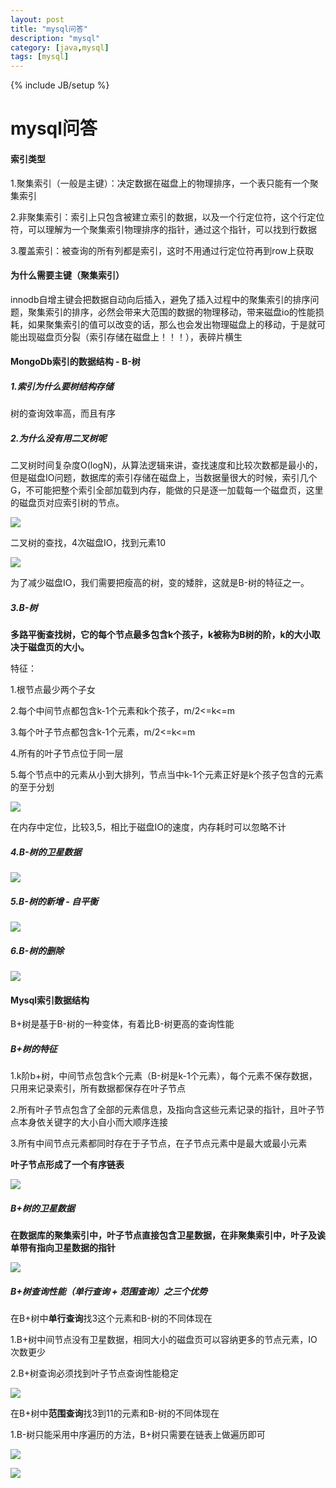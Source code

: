 ```yaml
---
layout: post
title: "mysql问答"
description: "mysql"
category: [java,mysql]
tags: [mysql]
---
```

{% include JB/setup %}

# mysql问答

#### 索引类型

1.聚集索引（一般是主键）：决定数据在磁盘上的物理排序，一个表只能有一个聚集索引

2.非聚集索引：索引上只包含被建立索引的数据，以及一个行定位符，这个行定位符，可以理解为一个聚集索引物理排序的指针，通过这个指针，可以找到行数据

3.覆盖索引：被查询的所有列都是索引，这时不用通过行定位符再到row上获取

#### 为什么需要主键（聚集索引）

innodb自增主键会把数据自动向后插入，避免了插入过程中的聚集索引的排序问题，聚集索引的排序，必然会带来大范围的数据的物理移动，带来磁盘io的性能损耗，如果聚集索引的值可以改变的话，那么也会发出物理磁盘上的移动，于是就可能出现磁盘页分裂（索引存储在磁盘上！！！），表碎片横生

#### MongoDb索引的数据结构   -   B-树

##### 1.索引为什么要树结构存储

树的查询效率高，而且有序

##### 2.为什么没有用二叉树呢

二叉树时间复杂度O(logN)，从算法逻辑来讲，查找速度和比较次数都是最小的，但是磁盘IO问题，数据库的索引存储在磁盘上，当数据量很大的时候，索引几个G，不可能把整个索引全部加载到内存，能做的只是逐一加载每一个磁盘页，这里的磁盘页对应索引树的节点。

![](https://ws1.sinaimg.cn/large/87a42753ly1fvlvftf330j20jx0e30uj.jpg)

二叉树的查找，4次磁盘IO，找到元素10

![](https://ws1.sinaimg.cn/large/87a42753ly1fvlvgx5m6rj20gp0bw41f.jpg)

为了减少磁盘IO，我们需要把瘦高的树，变的矮胖，这就是B-树的特征之一。

##### 3.B-树

**多路平衡查找树，它的每个节点最多包含k个孩子，k被称为B树的阶，k的大小取决于磁盘页的大小。**

特征：

1.根节点最少两个子女

2.每个中间节点都包含k-1个元素和k个孩子，m/2<=k<=m

3.每个叶子节点都包含k-1个元素，m/2<=k<=m

4.所有的叶子节点位于同一层

5.每个节点中的元素从小到大排列，节点当中k-1个元素正好是k个孩子包含的元素的至于分划

![](https://ws1.sinaimg.cn/large/87a42753ly1fvlvt44mkoj20is07xgn7.jpg)

在内存中定位，比较3,5，相比于磁盘IO的速度，内存耗时可以忽略不计

##### 4.B-树的卫星数据

![](https://ws1.sinaimg.cn/large/87a42753ly1fvm1bzgqk0j20it0bigos.jpg)

##### 5.B-树的新增   -  自平衡

![](https://ws1.sinaimg.cn/large/87a42753ly1fvm0w2uma1j20iy0np42z.jpg)

##### 6.B-树的删除

![](https://ws1.sinaimg.cn/large/87a42753ly1fvm0zq0bdij20jd0x0gsf.jpg)

#### Mysql索引数据结构

B+树是基于B-树的一种变体，有着比B-树更高的查询性能

##### B+树的特征

1.k阶b+树，中间节点包含k个元素（B-树是k-1个元素），每个元素不保存数据，只用来记录索引，所有数据都保存在叶子节点

2.所有叶子节点包含了全部的元素信息，及指向含这些元素记录的指针，且叶子节点本身依关键字的大小自小而大顺序连接

3.所有中间节点元素都同时存在于子节点，在子节点元素中是最大或最小元素

   **叶子节点形成了一个有序链表**

![](https://ws1.sinaimg.cn/large/87a42753ly1fvm18yl4guj20im07cjt3.jpg)

##### B+树的卫星数据

**在数据库的聚集索引中，叶子节点直接包含卫星数据，在非聚集索引中，叶子及诶单带有指向卫星数据的指针**

![](https://ws1.sinaimg.cn/large/87a42753ly1fvm1d3slqtj20iv0ao771.jpg)

##### B+树查询性能（单行查询  +  范围查询）之三个优势

在B+树中**单行查询**找3这个元素和B-树的不同体现在

1.B+树中间节点没有卫星数据，相同大小的磁盘页可以容纳更多的节点元素，IO次数更少

2.B+树查询必须找到叶子节点查询性能稳定

![](https://ws1.sinaimg.cn/large/87a42753ly1fvm1ff5calj20iy0ss7ae.jpg)



在B+树中**范围查询**找3到11的元素和B-树的不同体现在

1.B-树只能采用中序遍历的方法，B+树只需要在链表上做遍历即可



![](https://ws1.sinaimg.cn/large/87a42753ly1fvm1l3dqblj20he1c4aig.jpg)



![](https://ws1.sinaimg.cn/large/87a42753ly1fvm1mhjd48j20h20rewju.jpg)